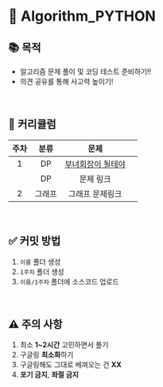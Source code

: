# 📌 Algorithm_PYTHON
## 📚 목적
* 알고리즘 문제 풀이 및 코딩 테스트 준비하기!!
* 의견 공유를 통해 사고력 높이기!

<br>

## 💯 커리큘럼
|주차|분류|문제||
|:-:|:-:|:-:|:-:|
|1|DP|[부녀회장이 될테야](https://www.acmicpc.net/problem/2775)|
| |DP|문제 링크|
|2|그래프|그래프 문제링크|

<br>

## ✅ 커밋 방법
1. `이름` 폴더 생성
2. `1주차` 폴더 생성
3. `이름/1주차` 폴더에 소스코드 업로드



<br>

## ⚠️ 주의 사항
1. 최소 **1~2시간**  고민하면서 풀기
2. 구글링 **최소화**하기
3. 구글링해도 그대로 베껴오는 건 **XX**
3. **포기 금지**, **좌절 금지**

